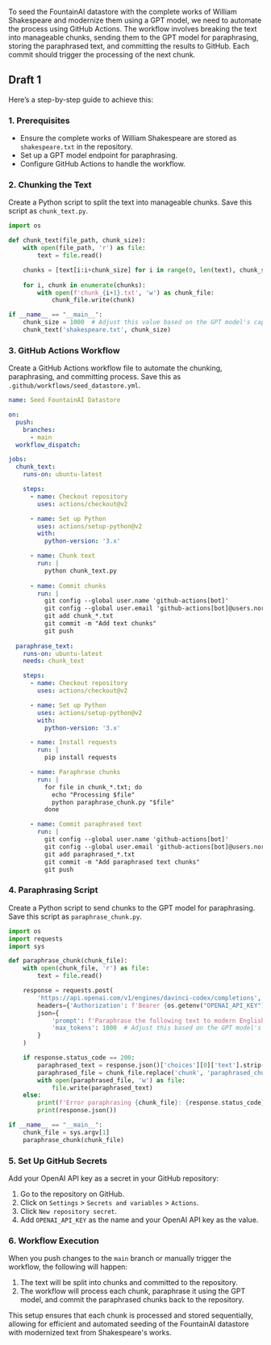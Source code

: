 To seed the FountainAI datastore with the complete works of William Shakespeare and modernize them using a GPT model, we need to automate the process using GitHub Actions. The workflow involves breaking the text into manageable chunks, sending them to the GPT model for paraphrasing, storing the paraphrased text, and committing the results to GitHub. Each commit should trigger the processing of the next chunk.

## Draft 1
Here’s a step-by-step guide to achieve this:

### 1. Prerequisites

- Ensure the complete works of William Shakespeare are stored as `shakespeare.txt` in the repository.
- Set up a GPT model endpoint for paraphrasing.
- Configure GitHub Actions to handle the workflow.

### 2. Chunking the Text

Create a Python script to split the text into manageable chunks. Save this script as `chunk_text.py`.

```python
import os

def chunk_text(file_path, chunk_size):
    with open(file_path, 'r') as file:
        text = file.read()

    chunks = [text[i:i+chunk_size] for i in range(0, len(text), chunk_size)]
    
    for i, chunk in enumerate(chunks):
        with open(f'chunk_{i+1}.txt', 'w') as chunk_file:
            chunk_file.write(chunk)

if __name__ == "__main__":
    chunk_size = 1000  # Adjust this value based on the GPT model's capability
    chunk_text('shakespeare.txt', chunk_size)
```

### 3. GitHub Actions Workflow

Create a GitHub Actions workflow file to automate the chunking, paraphrasing, and committing process. Save this as `.github/workflows/seed_datastore.yml`.

```yaml
name: Seed FountainAI Datastore

on:
  push:
    branches:
      - main
  workflow_dispatch:

jobs:
  chunk_text:
    runs-on: ubuntu-latest

    steps:
      - name: Checkout repository
        uses: actions/checkout@v2

      - name: Set up Python
        uses: actions/setup-python@v2
        with:
          python-version: '3.x'

      - name: Chunk text
        run: |
          python chunk_text.py
          
      - name: Commit chunks
        run: |
          git config --global user.name 'github-actions[bot]'
          git config --global user.email 'github-actions[bot]@users.noreply.github.com'
          git add chunk_*.txt
          git commit -m "Add text chunks"
          git push
          
  paraphrase_text:
    runs-on: ubuntu-latest
    needs: chunk_text

    steps:
      - name: Checkout repository
        uses: actions/checkout@v2

      - name: Set up Python
        uses: actions/setup-python@v2
        with:
          python-version: '3.x'

      - name: Install requests
        run: |
          pip install requests

      - name: Paraphrase chunks
        run: |
          for file in chunk_*.txt; do
            echo "Processing $file"
            python paraphrase_chunk.py "$file"
          done

      - name: Commit paraphrased text
        run: |
          git config --global user.name 'github-actions[bot]'
          git config --global user.email 'github-actions[bot]@users.noreply.github.com'
          git add paraphrased_*.txt
          git commit -m "Add paraphrased text chunks"
          git push
```

### 4. Paraphrasing Script

Create a Python script to send chunks to the GPT model for paraphrasing. Save this script as `paraphrase_chunk.py`.

```python
import os
import requests
import sys

def paraphrase_chunk(chunk_file):
    with open(chunk_file, 'r') as file:
        text = file.read()

    response = requests.post(
        'https://api.openai.com/v1/engines/davinci-codex/completions',
        headers={'Authorization': f'Bearer {os.getenv("OPENAI_API_KEY")}'},
        json={
            'prompt': f'Paraphrase the following text to modern English:\n\n{text}',
            'max_tokens': 1000  # Adjust this based on the GPT model's capability
        }
    )

    if response.status_code == 200:
        paraphrased_text = response.json()['choices'][0]['text'].strip()
        paraphrased_file = chunk_file.replace('chunk', 'paraphrased_chunk')
        with open(paraphrased_file, 'w') as file:
            file.write(paraphrased_text)
    else:
        print(f'Error paraphrasing {chunk_file}: {response.status_code}')
        print(response.json())

if __name__ == "__main__":
    chunk_file = sys.argv[1]
    paraphrase_chunk(chunk_file)
```

### 5. Set Up GitHub Secrets

Add your OpenAI API key as a secret in your GitHub repository:

1. Go to the repository on GitHub.
2. Click on `Settings` > `Secrets and variables` > `Actions`.
3. Click `New repository secret`.
4. Add `OPENAI_API_KEY` as the name and your OpenAI API key as the value.

### 6. Workflow Execution

When you push changes to the `main` branch or manually trigger the workflow, the following will happen:

1. The text will be split into chunks and committed to the repository.
2. The workflow will process each chunk, paraphrase it using the GPT model, and commit the paraphrased chunks back to the repository.

This setup ensures that each chunk is processed and stored sequentially, allowing for efficient and automated seeding of the FountainAI datastore with modernized text from Shakespeare's works.